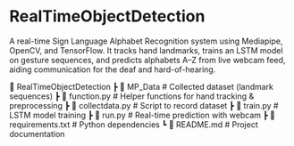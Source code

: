 # RealTimeObjectDetection
A real-time Sign Language Alphabet Recognition system using Mediapipe, OpenCV, and TensorFlow. It tracks hand landmarks, trains an LSTM model on gesture sequences, and predicts alphabets A–Z from live webcam feed, aiding communication for the deaf and hard-of-hearing.

📁 RealTimeObjectDetection
 ┣ 📂 MP_Data              # Collected dataset (landmark sequences)
 ┣ 📜 function.py          # Helper functions for hand tracking & preprocessing
 ┣ 📜 collectdata.py       # Script to record dataset
 ┣ 📜 train.py             # LSTM model training
 ┣ 📜 run.py               # Real-time prediction with webcam
 ┣ 📜 requirements.txt     # Python dependencies
 ┗ 📜 README.md            # Project documentation

